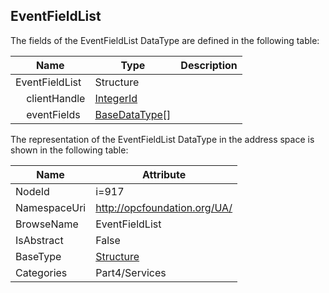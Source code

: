 <!-- datatype -->
## EventFieldList
  
<!-- end of description -->
The fields of the EventFieldList DataType are defined in the following table:  

|Name|Type|Description|
|---|---|---|
|EventFieldList|Structure||
|&nbsp;&nbsp;&nbsp;&nbsp;clientHandle|[IntegerId](../../../Part4/DataTypes/IntegerId/readme.md)||
|&nbsp;&nbsp;&nbsp;&nbsp;eventFields|[BaseDataType](../../../Part3/DataTypes/BaseDataType/readme.md)[]||

The representation of the EventFieldList DataType in the address space is shown in the following table:  

|Name|Attribute|
|---|---|
|NodeId|i=917|
|NamespaceUri|http://opcfoundation.org/UA/|
|BrowseName|EventFieldList|
|IsAbstract|False|
|BaseType|[Structure](../../../Part3/DataTypes/Structure/readme.md)|
|Categories|Part4/Services|

